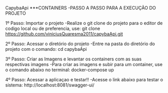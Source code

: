 CapybaApi
***CONTAINERS -PASSO A PASSO PARA A EXECUÇÃO DO PROJETO

1º Passo: Importar o projeto -Realize o git clone do projeto para o editor de codigo local ou de preferencia, use: git clone https://github.com/viniciusQuaresma2011/capybaApi.git

2º Passo: Acessar o diretório do projeto -Entre na pasta do diretório do projeto com o comando: cd capybaApi

3º Passo: Criar as Imagens e levantar os containers com as suas respectivas imagens -Para criar as imagens e subir para um container, use o comando abaixo no terminal: docker-compose up

4º Passo: Acessar a aplicaçao e testar!! -Acesse o link abaixo para testar o sistema: http://localhost:8081/swagger-ui/

